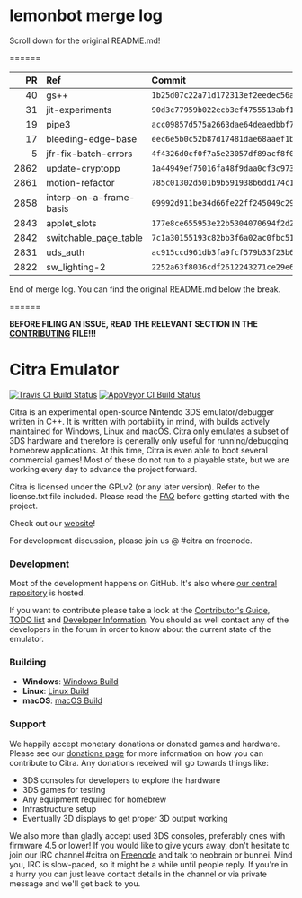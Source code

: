 # lemonbot merge log

Scroll down for the original README.md!

======

|   PR | Ref                     | Commit                                     | Author    | Status   |
|-----:|:------------------------|:-------------------------------------------|:----------|:---------|
|   40 | gs++                    | `1b25d07c22a71d172313ef2eedec56ac1b384731` | wwylele   | Merged   |
|   31 | jit-experiments         | `90d3c77959b022ecb3ef4755513abf1949ce7f08` | MerryMage | Merged   |
|   19 | pipe3                   | `acc09857d575a2663dae64deaedbbf7f5cb984c8` | MerryMage | Merged   |
|   17 | bleeding-edge-base      | `eec6e5b0c52b87d17481dae68aaef1b06e712832` | jroweboy  | Merged   |
|    5 | jfr-fix-batch-errors    | `4f4326d0cf0f7a5e23057df89acf8f0aafa19f41` | jroweboy  | Merged   |
| 2862 | update-cryptopp         | `1a44949ef75016fa48f9daa0cf3c973ef7d3978c` | j-selby   | Merged   |
| 2861 | motion-refactor         | `785c01302d501b9b591938b6dd174c10d89fbcba` | wwylele   | Merged   |
| 2858 | interp-on-a-frame-basis | `09992d911be34d66fe22ff245049c29f97fbfe71` | MerryMage | Merged   |
| 2843 | applet_slots            | `177e8ce655953e22b5304070694f2d2d6e65dda9` | Subv      | Merged   |
| 2842 | switchable_page_table   | `7c1a30155193c82bb3f6a02ac0fbc51de4d8be42` | Subv      | Merged   |
| 2831 | uds_auth                | `ac915ccd961db3fa9fcf579b33f23b6cbc4416ba` | Subv      | Merged   |
| 2822 | sw_lighting-2           | `2252a63f8036cdf2612243271ce29e6104f82825` | wwylele   | Merged   |

End of merge log. You can find the original README.md below the break.

======

**BEFORE FILING AN ISSUE, READ THE RELEVANT SECTION IN THE [CONTRIBUTING](https://github.com/citra-emu/citra/blob/master/CONTRIBUTING.md#reporting-issues) FILE!!!**

Citra Emulator
==============
[![Travis CI Build Status](https://travis-ci.org/citra-emu/citra.svg?branch=master)](https://travis-ci.org/citra-emu/citra)
[![AppVeyor CI Build Status](https://ci.appveyor.com/api/projects/status/sdf1o4kh3g1e68m9?svg=true)](https://ci.appveyor.com/project/bunnei/citra)

Citra is an experimental open-source Nintendo 3DS emulator/debugger written in C++. It is written with portability in mind, with builds actively maintained for Windows, Linux and macOS. Citra only emulates a subset of 3DS hardware and therefore is generally only useful for running/debugging homebrew applications. At this time, Citra is even able to boot several commercial games! Most of these do not run to a playable state, but we are working every day to advance the project forward.

Citra is licensed under the GPLv2 (or any later version). Refer to the license.txt file included. Please read the [FAQ](https://citra-emu.org/wiki/faq/) before getting started with the project.

Check out our [website](https://citra-emu.org/)!

For development discussion, please join us @ #citra on freenode.

### Development

Most of the development happens on GitHub. It's also where [our central repository](https://github.com/citra-emu/citra) is hosted.

If you want to contribute please take a look at the [Contributor's Guide](CONTRIBUTING.md), [TODO list](https://docs.google.com/document/d/1SWIop0uBI9IW8VGg97TAtoT_CHNoP42FzYmvG1F4QDA) and [Developer Information](https://github.com/citra-emu/citra/wiki/Developer-Information). You should as well contact any of the developers in the forum in order to know about the current state of the emulator.

### Building

* __Windows__: [Windows Build](https://github.com/citra-emu/citra/wiki/Building-For-Windows)
* __Linux__: [Linux Build](https://github.com/citra-emu/citra/wiki/Building-For-Linux)
* __macOS__: [macOS Build](https://github.com/citra-emu/citra/wiki/Building-for-macOS)


### Support
We happily accept monetary donations or donated games and hardware. Please see our [donations page](https://citra-emu.org/donate/) for more information on how you can contribute to Citra. Any donations received will go towards things like:
* 3DS consoles for developers to explore the hardware
* 3DS games for testing
* Any equipment required for homebrew
* Infrastructure setup
* Eventually 3D displays to get proper 3D output working

We also more than gladly accept used 3DS consoles, preferably ones with firmware 4.5 or lower! If you would like to give yours away, don't hesitate to join our IRC channel #citra on [Freenode](http://webchat.freenode.net/?channels=citra) and talk to neobrain or bunnei. Mind you, IRC is slow-paced, so it might be a while until people reply. If you're in a hurry you can just leave contact details in the channel or via private message and we'll get back to you.
